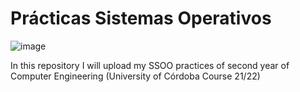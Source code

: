 # Prácticas Sistemas Operativos
![image](https://user-images.githubusercontent.com/83606732/139326968-1a508970-ef47-40d0-9488-77b5fca3ef60.png)

In this repository I will upload my SSOO practices of second year of Computer Engineering (University of Córdoba Course 21/22)
